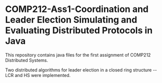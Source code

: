 # COMP212-Ass1-Coordination and Leader Election Simulating and Evaluating Distributed Protocols in Java

This repository contains java files for the first assignment of COMP212 Distributed Systems.

Two distributed algorithms for leader election in a closed ring structure -- LCR and HS  were implemented.
